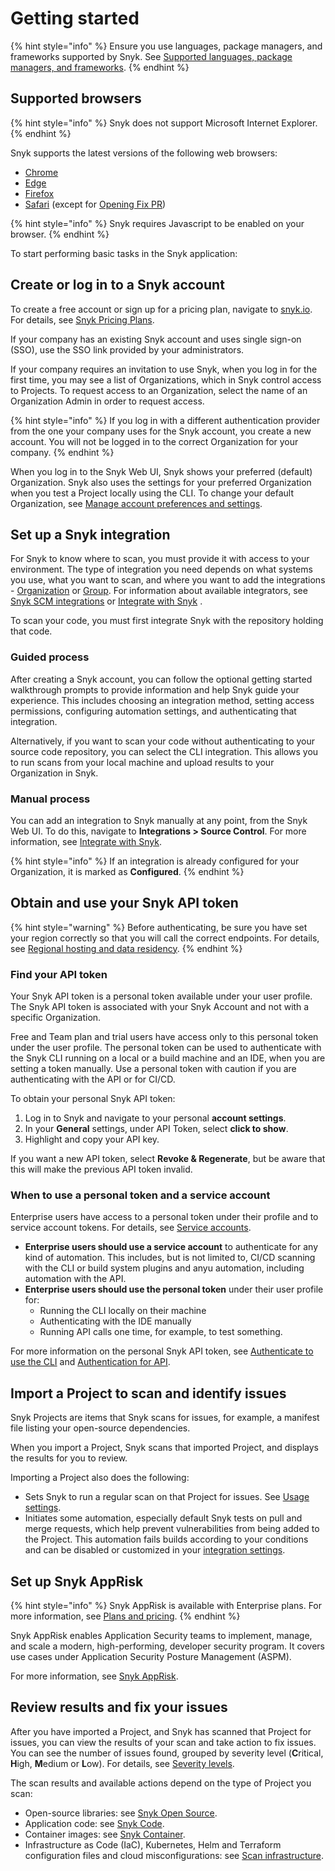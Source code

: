 # Getting started



{% hint style="info" %}
Ensure you use languages, package managers, and frameworks supported by Snyk. See [Supported languages, package managers, and frameworks](../supported-languages-package-managers-and-frameworks/).
{% endhint %}

## Supported browsers

{% hint style="info" %}
Snyk does not support Microsoft Internet Explorer.
{% endhint %}

Snyk supports the latest versions of the following web browsers:

* [Chrome](https://www.google.com/chrome/)
* [Edge](https://www.microsoft.com/en-us/edge?form=MA13FJ)
* [Firefox](https://www.mozilla.org/en-US/firefox/new/)
* [Safari](https://www.apple.com/safari/) (except for [Opening Fix PR](../scan-with-snyk/pull-requests/snyk-pull-or-merge-requests/))

{% hint style="info" %}
Snyk requires Javascript to be enabled on your browser.
{% endhint %}

To start performing basic tasks in the Snyk application:

## **Create or log in to a Snyk account**

To create a free account or sign up for a pricing plan, navigate to [snyk.io](https://snyk.io/). For details, see [Snyk Pricing Plans](https://docs.snyk.io/implement-snyk/enterprise-implementation-guide/trial-limitations).&#x20;

If your company has an existing Snyk account and uses single sign-on (SSO), use the SSO link provided by your administrators.

If your company requires an invitation to use Snyk, when you log in for the first time, you may see a list of Organizations, which in Snyk control access to Projects. To request access to an Organization, select the name of an Organization Admin in order to request access.

{% hint style="info" %}
If you log in with a different authentication provider from the one your company uses for the Snyk account, you create a new account. You will not be logged in to the correct Organization for your company.
{% endhint %}

When you log in to the Snyk Web UI, Snyk shows your preferred (default) Organization. Snyk also uses the settings for your preferred Organization when you test a Project locally using the CLI. To change your default Organization, see [Manage account preferences and settings](snyk-web-ui.md#manage-account-preferences-and-settings).

## **Set up a Snyk integration**

For Snyk to know where to scan, you must provide it with access to your environment. The type of integration you need depends on what systems you use, what you want to scan, and where you want to add the integrations - [Organization](https://docs.snyk.io/integrate-with-snyk#integrations-for-snyk) or [Group](https://docs.snyk.io/integrate-with-snyk#integrations-for-snyk-apprisk). For information about available integrators, see [Snyk SCM integrations](https://docs.snyk.io/scm-ide-and-ci-cd-integrations/snyk-scm-integrations) or [Integrate with Snyk](https://docs.snyk.io/integrate-with-snyk) .

To scan your code, you must first integrate Snyk with the repository holding that code.

### Guided process

After creating a Snyk account, you can follow the optional getting started walkthrough prompts to provide information and help Snyk guide your experience. This includes choosing an integration method, setting access permissions, configuring automation settings, and authenticating that integration.

Alternatively, if you want to scan your code without authenticating to your source code repository, you can select the CLI integration. This allows you to run scans from your local machine and upload results to your Organization in Snyk.

### Manual process

You can add an integration to Snyk manually at any point, from the Snyk Web UI. To do this, navigate to **Integrations > Source Control**. For more information, see [Integrate with Snyk](../integrate-with-snyk/).

{% hint style="info" %}
If an integration is already configured for your Organization, it is marked as **Configured**.
{% endhint %}

## Obtain and use your Snyk API token

{% hint style="warning" %}
Before authenticating, be sure you have set your region correctly so that you will call the correct endpoints. For details, see [Regional hosting and data residency](https://docs.snyk.io/working-with-snyk/regional-hosting-and-data-residency).
{% endhint %}

### Find your API token

Your Snyk API token is a personal token available under your user profile. The Snyk API token is associated with your Snyk Account and not with a specific Organization.

Free and Team plan and trial users have access only to this personal token under the user profile. The personal token can be used to authenticate with the Snyk CLI running on a local or a build machine and an IDE, when you are setting a token manually. Use a personal token with caution if you are authenticating with the API or for CI/CD.

To obtain your personal Snyk API token:

1. Log in to Snyk and navigate to your personal **account settings**.&#x20;
2. In your **General** settings, under API Token, select **click to show**.
3. Highlight and copy your API key.

If you want a new API token, select **Revoke & Regenerate**, but be aware that this will make the previous API token invalid.

### When to use a personal token and a service account

Enterprise users have access to a personal token under their profile and to service account tokens. For details, see [Service accounts](https://docs.snyk.io/enterprise-setup/service-accounts).

* **Enterprise users should use a service account** to authenticate for any kind of automation. This includes, but is not limited to, CI/CD scanning with the CLI or build system plugins and anyu automation, including automation with the API.
* **Enterprise users should use the personal token** under their user profile for:
  * Running the CLI locally on their machine
  * Authenticating with the IDE manually
  * Running API calls one time, for example, to test something.

For more information on the personal Snyk API token, see [Authenticate to use the CLI](../snyk-cli/authenticate-to-use-the-cli.md) and [Authentication for API](../snyk-api/rest-api/authentication-for-api/).

## Import a Project to scan and identify issues

Snyk Projects are items that Snyk scans for issues, for example, a manifest file listing your open-source dependencies.

When you import a Project, Snyk scans that imported Project, and displays the results for you to review.

Importing a Project also does the following:

* Sets Snyk to run a regular scan on that Project for issues. See [Usage settings](../snyk-admin/groups-and-organizations/usage-settings.md#test-frequency-settings).
* Initiates some automation, especially default Snyk tests on pull and merge requests, which help prevent vulnerabilities from being added to the Project. This automation fails builds according to your conditions and can be disabled or customized in your [integration settings](../scm-ide-and-ci-cd-integrations/snyk-scm-integrations/).

## Set up Snyk AppRisk&#x20;

{% hint style="info" %}
Snyk AppRisk is available with Enterprise plans. For more information, see [Plans and pricing](https://snyk.io/plans/).
{% endhint %}

Snyk AppRisk enables Application Security teams to implement, manage, and scale a modern, high-performing, developer security program. It covers use cases under Application Security Posture Management (ASPM).&#x20;

For more information, see [Snyk AppRisk](../scan-with-snyk/snyk-apprisk/).

## Review results and fix your issues

After you have imported a Project, and Snyk has scanned that Project for issues, you can view the results of your scan and take action to fix issues.  You can see the number of issues found, grouped by severity level (**C**ritical, **H**igh, **M**edium or **L**ow). For details, see [Severity levels](../manage-risk/prioritize-issues-for-fixing/severity-levels.md).

The scan results and available actions depend on the type of Project you scan:

* Open-source libraries: see [Snyk Open Source](../scan-with-snyk/snyk-open-source/).
* Application code: see [Snyk Code](../scan-with-snyk/snyk-code/).
* Container images: see [Snyk Container](../scan-with-snyk/snyk-container/scan-container-images.md).
* Infrastructure as Code (IaC), Kubernetes, Helm and Terraform configuration files and cloud misconfigurations: see [Scan infrastructure](../scan-with-snyk/snyk-iac/).
